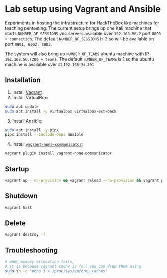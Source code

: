 # Lab setup using Vagrant and Ansible

Experiments in hosting the infrastructure for HackTheBox like machines
for teaching pentesting. The current setup brings up one Kali machine
that starts `NUMBER_OF_SESSIONS` vnc servers available over `192.168.56.2`
port `8000 + connection`. The default `NUMBER_OF_SESSIONS` is 3 so
will be available on port `8001, 8002, 8003`.

The system will also bring up `NUMBER_OF_TEAMS` ubuntu machine with
IP `192.168.56.{200 + team}`. The default `NUMBER_OF_TEAMS` is 1
so the ubuntu machine is available over at `192.168.56.201`

## Installation

1. Install [Vagrant](https://developer.hashicorp.com/vagrant/downloads)
2. Install VirtualBox:
  ```bash
  sudo apt update
  sudo apt install -y virtualbox virtualbox-ext-pack
  ```
3. Install Ansible:
  ```bash
  sudo apt install -y pipx
  pipx install --include-deps ansible
  ```
4. Install [`vagrant-none-communicator`](https://github.com/soapy1/vagrant-none-communicator):
  ```bash
  vagrant plugin install vagrant-none-communicator
  ```

## Startup

```bash
vagrant up --no-provision && vagrant reload --no-provision && vagrant provision
```

## Shutdown

```bash
vagrant halt
```

## Delete

```bash
vagrant destroy -f
```

## Troubleshooting

```bash
# when memory allocation fails, 
# it is because vagrant cache is full you can drop them using
sudo sh -c "echo 3 > /proc/sys/vm/drop_caches"
```
